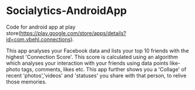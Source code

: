 # Socialytics-AndroidApp

Code for android app at play store(https://play.google.com/store/apps/details?id=com.vbehl.connections).

This app analyses your Facebook data and lists your top 10 friends with the highest 'Connection Score'. This score is calculated using an algorithm which analyses your interaction with your friends using data points like- photo tags, comments, likes etc. This app further shows you a 'Collage' of recent 'photos','videos' and 'statuses' you share with that person, to relive those memories.
